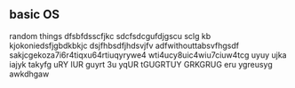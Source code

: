 basic OS
---
random things dfsbfdsscfjkc
sdcfsdcgufdjgscu
sclg kb kjokoniedsfjgbdkbkjc
dsjfhbsdfjhdsvjfv 
adfwithouttabsvfhgsdf
sakjcgekoza7i6r4tiqxu64rtiuqyrywe4
wti4ucy8uic4wiu7ciuw4tcg uyuy ujka iajyk
takyfg uRY IUR guyrt 3u yqUR tGUGRTUY GRKGRUG 
eru ygreusyg 
awkdhgaw
